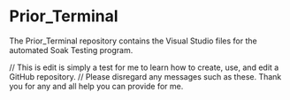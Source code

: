 # Prior_Terminal
The Prior_Terminal repository contains the Visual Studio files for the automated Soak Testing program.

//	This is edit is simply a test for me to learn how to create, use, and edit a GitHub repository.
//	Please disregard any messages such as these.  Thank you for any and all help you can provide for me.

